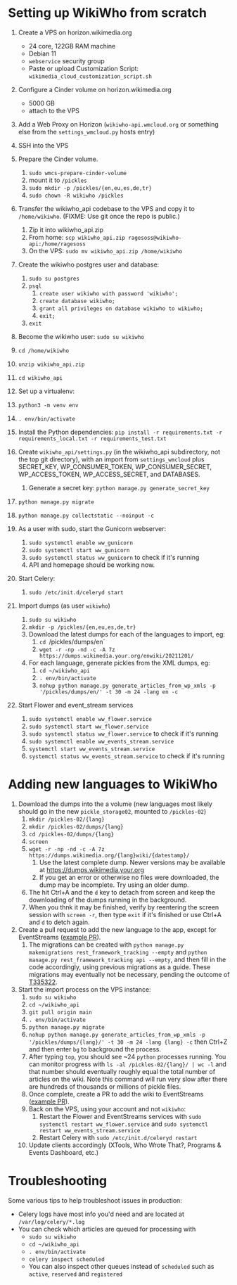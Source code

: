# Setting up WikiWho from scratch

1. Create a VPS on horizon.wikimedia.org
   * 24 core, 122GB RAM machine
   * Debian 11
   * `webservice` security group
   * Paste or upload Customization Script: `wikimedia_cloud_customization_script.sh`
2. Configure a Cinder volume on horizon.wikimedia.org
   * 5000 GB
   * attach to the VPS
3. Add a Web Proxy on Horizon (`wikiwho-api.wmcloud.org` or something else from the `settings_wmcloud.py` hosts entry)
4. SSH into the VPS
5. Prepare the Cinder volume.
   1. `sudo wmcs-prepare-cinder-volume`
   2. mount it to `/pickles`
   3. `sudo mkdir -p /pickles/{en,eu,es,de,tr}`
   4. `sudo chown -R wikiwho /pickles`
6. Transfer the wikiwho_api codebase to the VPS and copy it to `/home/wikiwho`. (FIXME: Use git once the repo is public.)
   1. Zip it into wikiwho_api.zip
   2. From home: `scp wikiwho_api.zip ragesoss@wikiwho-api:/home/ragesoss`
   3. On the VPS: `sudo mv wikiwho_api.zip /home/wikiwho`

7. Create the wikiwho postgres user and database:
   1. `sudo su postgres`
   2. `psql`
      1. `create user wikiwho with password 'wikiwho';`
      2. `create database wikiwho;`
      3. `grant all privileges on database wikiwho to wikiwho;`
      4. `exit;`
   3. `exit`
8. Become the wikiwho user: `sudo su wikiwho`
9.  `cd /home/wikiwho`
10. `unzip wikiwho_api.zip`
11. `cd wikiwho_api`
12.  Set up a virtualenv:
   1. `python3 -m venv env`
   2. `. env/bin/activate`
13.  Install the Python dependencies: `pip install -r requirements.txt -r requirements_local.txt -r requirements_test.txt`
14.  Create `wikiwho_api/settings.py` (in the wikiwho_api subdirectory, not the top git directory), with an import from `settings_wmcloud` plus SECRET_KEY, WP_CONSUMER_TOKEN, WP_CONSUMER_SECRET, WP_ACCESS_TOKEN, WP_ACCESS_SECRET, and DATABASES.
     1. Generate a secret key: `python manage.py generate_secret_key`
15. `python manage.py migrate`
16. `python manage.py collectstatic --noinput -c`
17. As a user with sudo, start the Gunicorn webserver:
    1.  `sudo systemctl enable ww_gunicorn`
    2.  `sudo systemctl start ww_gunicorn`
    3.  `sudo systemctl status ww_gunicorn` to check if it's running
    4.  API and homepage should be working now.
18. Start Celery:
    1.  `sudo /etc/init.d/celeryd start`
19. Import dumps (as user `wikiwho`)
    1.  `sudo su wikiwho`
    2.  `mkdir -p /pickles/{en,eu,es,de,tr}`
    3.  Download the latest dumps for each of the languages to import, eg:
        1.  `cd `/pickles/dumps/en`
        2.  `wget -r -np -nd -c -A 7z https://dumps.wikimedia.your.org/enwiki/20211201/`
    4.  For each language, generate pickles from the XML dumps, eg:
        1.  `cd ~/wikiwho_api`
        2.  `. env/bin/activate`
        1.  `nohup python manage.py generate_articles_from_wp_xmls -p '/pickles/dumps/en/' -t 30 -m 24 -lang en -c`
20. Start Flower and event_stream services
    1.  `sudo systemctl enable ww_flower.service`
    2.  `sudo systemctl start ww_flower.service`
    3.  `sudo systemctl status ww_flower.service` to check if it's running
    4.  `sudo systemctl enable ww_events_stream.service`
    5.  `systemctl start ww_events_stream.service`
    6.  `systemctl status ww_events_stream.service` to check if it's running

# Adding new languages to WikiWho

1. Download the dumps into the a volume (new languages most likely should go in the new `pickle_storage02`, mounted to `/pickles-02`)
    1. `mkdir /pickles-02/{lang}`
    2. `mkdir /pickles-02/dumps/{lang}`
    3. `cd /pickles-02/dumps/{lang}`
    4. `screen`
    5. `wget -r -np -nd -c -A 7z https://dumps.wikimedia.org/{lang}wiki/{datestamp}/`
        1. Use the latest complete dump. Newer versions may be available at https://dumps.wikimedia.your.org
        2. If you get an error or otherwise no files were downloaded, the dump may be incomplete. Try using an older dump.
    6. The hit Ctrl+A and the `d` key to detach from screen and keep the downloading of the dumps running in the background.
    7. When you thnk it may be finished, verify by reentering the screen session with `screen -r`, then type `exit` if it's finished or use Ctrl+A and `d` to detch again.
3. Create a pull request to add the new language to the app, except for EventStreams ([example PR](https://github.com/wikimedia/wikiwho_api/pull/8)).
    1. The migrations can be created with `python manage.py makemigrations rest_framework_tracking --empty` and `python manage.py rest_framework_tracking api --empty`, and then fill in the code accordingly, using previous migrations as a guide. These migrations may eventually not be necessary, pending the outcome of [T335322](https://phabricator.wikimedia.org/T335322).
4. Start the import process on the VPS instance:
    1. `sudo su wikiwho`
    2. `cd ~/wikiwho_api`
    3. `git pull origin main`
    4. `. env/bin/activate`
    5. `python manage.py migrate`
    6. `nohup python manage.py generate_articles_from_wp_xmls -p '/pickles/dumps/{lang}/' -t 30 -m 24 -lang {lang} -c` then Ctrl+Z and then enter `bg` to background the process.
    7. After typing `top`, you should see ~24 `python` processes running. You can monitor progress with `ls -al /pickles-02/{lang}/ | wc -l` and that number should eventually roughly equal the total number of articles on the wiki. Note this command will run very slow after there are hundreds of thousands or millions of pickle files.
    8. Once complete, create a PR to add the wiki to EventStreams ([example PR](https://github.com/wikimedia/wikiwho_api/pull/7)).
    9. Back on the VPS, using your account and not `wikiwho`:
       1. Restart the Flower and EventStreams services with `sudo systemctl restart ww_flower.service` and `sudo systemctl restart ww_events_stream.service`
       2. Restart Celery with `sudo /etc/init.d/celeryd restart`
    10. Update clients accordingly (XTools, Who Wrote That?, Programs & Events Dashboard, etc.)

# Troubleshooting

Some various tips to help troubleshoot issues in production:

* Celery logs have most info you'd need and are located at `/var/log/celery/*.log`
* You can check which articles are queued for processing with
  * `sudo su wikiwho`
  * `cd ~/wikiwho_api`
  * `. env/bin/activate`
  * `celery inspect scheduled`
  * You can also inspect other queues instead of `scheduled` such as `active`, `reserved` and `registered`

